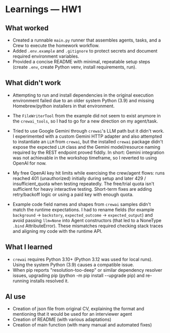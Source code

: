 # Learnings — HW1

## What worked

- Created a runnable `main.py` runner that assembles agents, tasks, and a Crew to execute the homework workflow.
- Added `.env.example` and `.gitignore` to protect secrets and document required environment variables.
- Provided a concise README with minimal, repeatable setup steps (create `.env`, create Python venv, install requirements, run).

## What didn't work

- Attempting to run and install dependencies in the original execution environment failed due to an older system Python (3.9) and missing Homebrew/python installers in that environment.
- The `FileWriterTool` from the example did not seem to exist anymore in the `crewai_tools`, so I had to go for a new direction on my agent/task.

- Tried to use Google Gemini through `crewai`'s LLM path but it didn't work. I experimented with a custom Gemini HTTP adapter and also attempted to instantiate an `LLM` from `crewai`, but the installed `crewai` package didn't expose the expected `LLM` class and the Gemini model/resource naming required by the REST endpoint proved fiddly. In short: Gemini integration was not achievable in the workshop timeframe, so I reverted to using OpenAI for now.

- My free OpenAI key hit limits while exercising the crew/agent flows: runs reached 401 (unauthorized) initially during setup and later 429 / insufficient_quota when testing repeatedly. The free/trial quota isn't sufficient for heavy interactive testing. Short-term fixes are adding retry/backoff logic or using a paid key with enough quota.

- Example code field names and shapes from `crewai` samples didn't match the runtime expectations. I had to rename fields (for example `background` → `backstory`, `expected_outcome` → `expected_output`) and avoid passing `llm=None` into Agent constructors (that led to a NoneType `.bind` AttributeError). These mismatches required checking stack traces and aligning my code with the runtime API.

## What I learned

- `crewai` requires Python 3.10+ (Python 3.12 was used for local runs). Using the system Python (3.9) causes a compatible issue.
- When pip reports "resolution-too-deep" or similar dependency resolver issues, upgrading pip (python -m pip install --upgrade pip) and re-running installs resolved it.

## AI use

- Creation of json file from original CV, explaining the format and mentioning that it would be used for an interviewer agent
- Creation of README (with various adaptations)
- Creation of main function (with many manual and automated fixes)
